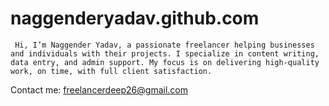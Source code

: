 # naggenderyadav.github.com

     Hi, I’m Naggender Yadav, a passionate freelancer helping businesses and individuals with their projects. I specialize in content writing, data entry, and admin support. My focus is on delivering high-quality work, on time, with full client satisfaction.
     
Contact me: freelancerdeep26@gmail.com

